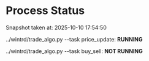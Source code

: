 # Process Status

Snapshot taken at: 2025-10-10 17:54:50

../wintrd/trade_algo.py --task price_update: **RUNNING**

../wintrd/trade_algo.py --task buy_sell: **NOT RUNNING**


